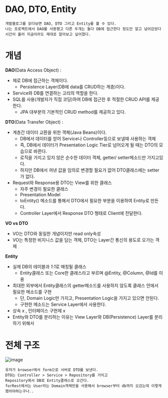 # DAO, DTO, Entity
```
개발블로그를 읽다보면 DAO, DTO 그리고 Entity를 볼 수 있다.
나는 프로젝트에서 DAO를 사용했고 다른 두개는 둘다 DB에 접근한다 정도만 알고 넘어갔었다
시간이 흘러 지금이라도 제대로 알아보고 싶어졌다.
```

# 개념
**DAO**(Data Access Object) :
* 제로 DB에 접근하는 객체이다.
  - Persistence Layer(DB에 data를 CRUD하는 계층)이다.
* Service와 DB를 연결하는 고리의 역할을 한다.
* SQL를 사용(개발자가 직접 코딩)하여 DB에 접근한 후 적절한 CRUD API를 제공한다.
  - JPA 대부분의 기본적인 CRUD method를 제공하고 있다.

**DTO**(Data Transfer Object) :
* 계층간 데이터 교환을 위한 객체(Java Beans)이다.
  - DB에서 데이터를 얻어 Service나 Controller등으로 보낼때 사용하는 객체
  - 즉, DB에서 데이터가 Presentation Logic Tier로 넘어오게 될 때는 DTO의 모습으로 바뀐다.
  - 로직을 가지고 있지 않은 순수한 데이터 객체, getter/ setter메소드만 가지고있다.
  - 하지만 DB에서 꺼낸 값을 임의로 변경할 필요가 없어 DTO클래스에는 setter가 없다.
* Request와 Response용 DTO는 View를 위한 클래스
  - 자주 변경이 필요한 클래스
  - Presentation Model
  - toEntity() 메소드를 통해서 DTO에서 필요한 부분을 이용하여 Entity로 만든다.
  - Controller Layer에서 Response DTO 형태로 Client에 전달한다.
  
 **VO vs DTO**
  - VO는 DTO와 동일한 개념이지만 read only속성
  - VO는 특정한 비지니스 값을 담는 객체, DTO는 Layer간 통신의 용도로 오가는 객체

**Entity**
* 실제 DB의 테이블과 *1:1*로 매칭될 클래스
  - Entity클래스 또는 Core한 클래스라고 부르며 @Entity, @Column, @Id를 이용
* 최대한 외부에서 Entity클래스의 getter메소드를 사용하지 않도록 클래스 안에서 필요한 메소드를 구현
  - 단, Domain Logic만 가지고, Presentation Logic을 가지고 있으면 안된다.
  - 구현한 메소드는 Service Layer에서 사용한다.
* 상속 x , 인터페이스 구현체 x
* Entity와 DTO를 분리하는 이유는 View Layer와 DB(Persistence) Layer를 분리하기 위해서

# 전체 구조
![image](https://user-images.githubusercontent.com/97998574/186835421-95de4651-f48c-496b-8c58-09fa703dfe2a.png)

```
유저가 browser에서 form으로 서버로 DTO를 보낸다.
DTO는 Controller > Service > Repository를 거치고
Repository에서 DB로 Entity클래스로 오간다.
forRest에서는 User라는 Domain객체만을 사용해서 browser부터 db까지 오갔는데 이렇게 했어야하는구나.. 
```
